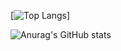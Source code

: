 [![Top Langs](https://github-readme-stats.vercel.app/api/top-langs/?username=lukiet&layout=donut)]

 
![Anurag's GitHub stats](https://github-readme-stats.vercel.app/api?username=lukiet&show_icons=true&theme=radical)

